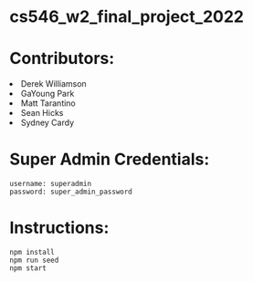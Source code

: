 # cs546_w2_final_project_2022

# Contributors:
  <li>Derek Williamson</li>
  <li>GaYoung Park</li>
  <li>Matt Tarantino</li>
  <li>Sean Hicks</li>
  <li>Sydney Cardy</li>

# Super Admin Credentials:
  ```
  username: superadmin
  password: super_admin_password
  ```

# Instructions: 
  ```
  npm install
  npm run seed
  npm start
  ```
